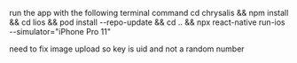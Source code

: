 run the app with the following terminal command
cd chrysalis && npm install && cd lios && pod install --repo-update && cd .. && npx react-native run-ios --simulator="iPhone Pro 11"


need to fix image upload so key is uid and not a random number